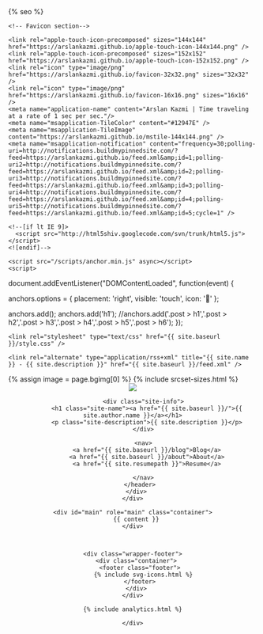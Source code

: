 <!DOCTYPE html>
<html>
  <head>
    {% seo %}
    
    <!-- Favicon section-->
    
    <link rel="apple-touch-icon-precomposed" sizes="144x144" href="https://arslankazmi.github.io/apple-touch-icon-144x144.png" />
    <link rel="apple-touch-icon-precomposed" sizes="152x152" href="https://arslankazmi.github.io/apple-touch-icon-152x152.png" />
    <link rel="icon" type="image/png" href="https://arslankazmi.github.io/favicon-32x32.png" sizes="32x32" />
    <link rel="icon" type="image/png" href="https://arslankazmi.github.io/favicon-16x16.png" sizes="16x16" />
    <meta name="application-name" content="Arslan Kazmi | Time traveling at a rate of 1 sec per sec."/>
    <meta name="msapplication-TileColor" content="#12947E" />
    <meta name="msapplication-TileImage" content="https://arslankazmi.github.io/mstile-144x144.png" />
    <meta name="msapplication-notification" content="frequency=30;polling-uri=http://notifications.buildmypinnedsite.com/?feed=https://arslankazmi.github.io/feed.xml&amp;id=1;polling-uri2=http://notifications.buildmypinnedsite.com/?feed=https://arslankazmi.github.io/feed.xml&amp;id=2;polling-uri3=http://notifications.buildmypinnedsite.com/?feed=https://arslankazmi.github.io/feed.xml&amp;id=3;polling-uri4=http://notifications.buildmypinnedsite.com/?feed=https://arslankazmi.github.io/feed.xml&amp;id=4;polling-uri5=http://notifications.buildmypinnedsite.com/?feed=https://arslankazmi.github.io/feed.xml&amp;id=5;cycle=1" />

    <!--[if lt IE 9]>
      <script src="http://html5shiv.googlecode.com/svn/trunk/html5.js"></script>
    <![endif]-->

    <script src="/scripts/anchor.min.js" async></script>
    <script>
    

document.addEventListener("DOMContentLoaded", function(event) {
 
  
  anchors.options = {
  placement: 'right',
  visible: 'touch',
  icon: ''
};
  
  anchors.add();
  anchors.add('h1');
  //anchors.add('.post > h1','.post > h2','.post > h3','.post > h4','.post > h5','.post > h6');
});

</script>
    
    <link rel="stylesheet" type="text/css" href="{{ site.baseurl }}/style.css" />
    
    <link rel="alternate" type="application/rss+xml" title="{{ site.name }} - {{ site.description }}" href="{{ site.baseurl }}/feed.xml" />

    
  </head>
  <script>anchors.options.placement = 'left';anchors.add('.post-content > h2, .post-content > h3, .post-content > h4, .post-content > h5, .post-content > h6');</script>
  <body>
  <div id="bg">
     {% assign image = page.bgimg[0] %}
     {% include srcset-sizes.html %}
  </div>
  <div id="page-wrap">
    <div class="wrapper-masthead">
      <div class="container">
        <header class="masthead clearfix">
          <a href="{{ site.baseurl }}/" class="site-avatar"><img src="{{ site.avatar }}" /></a>

          <div class="site-info">
            <h1 class="site-name"><a href="{{ site.baseurl }}/">{{ site.author.name }}</a></h1>
            <p class="site-description">{{ site.description }}</p>
          </div>

          <nav>
            <a href="{{ site.baseurl }}/blog">Blog</a>
            <a href="{{ site.baseurl }}/about">About</a>
            <a href="{{ site.resumepath }}">Resume</a>
            
          </nav>
        </header>
      </div>
    </div>
  
    <div id="main" role="main" class="container">
      {{ content }}
    </div>

  

    <div class="wrapper-footer">
      <div class="container">
        <footer class="footer">
          {% include svg-icons.html %}
        </footer>
      </div>
    </div>

    {% include analytics.html %}
    
    </div>
    
  </body>
</html>
